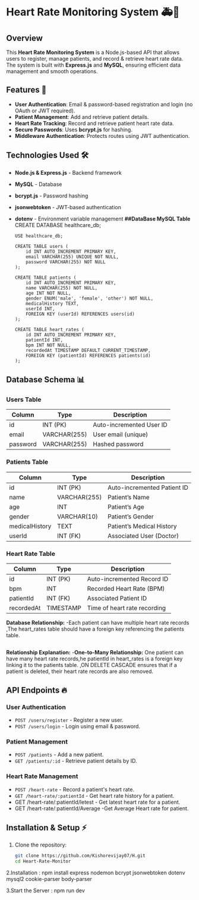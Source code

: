# Heart Rate Monitoring System 🚑💓

## Overview
This **Heart Rate Monitoring System** is a Node.js-based API that allows users to register, manage patients, and record & retrieve heart rate data. The system is built with **Express.js** and **MySQL**, ensuring efficient data management and smooth operations.

## Features 🚀
- **User Authentication**: Email & password-based registration and login (no OAuth or JWT required).
- **Patient Management**: Add and retrieve patient details.
- **Heart Rate Tracking**: Record and retrieve patient heart rate data.
- **Secure Passwords**: Uses **bcrypt.js** for hashing.
- **Middleware Authentication**: Protects routes using JWT authentication.

## Technologies Used 🛠️
- **Node.js & Express.js** - Backend framework
- **MySQL** - Database
- **bcrypt.js** - Password hashing
- **jsonwebtoken** - JWT-based authentication
- **dotenv** - Environment variable management
**##DataBase MySQL Table**
      CREATE DATABASE healthcare_db;
      
      USE healthcare_db;
      
      CREATE TABLE users (
          id INT AUTO_INCREMENT PRIMARY KEY,
          email VARCHAR(255) UNIQUE NOT NULL,
          password VARCHAR(255) NOT NULL
      );
      
      CREATE TABLE patients (
          id INT AUTO_INCREMENT PRIMARY KEY,
          name VARCHAR(255) NOT NULL,
          age INT NOT NULL,
          gender ENUM('male', 'female', 'other') NOT NULL,
          medicalHistory TEXT,
          userId INT,
          FOREIGN KEY (userId) REFERENCES users(id)
      );
      
      CREATE TABLE heart_rates (
          id INT AUTO_INCREMENT PRIMARY KEY,
          patientId INT,
          bpm INT NOT NULL,
          recordedAt TIMESTAMP DEFAULT CURRENT_TIMESTAMP,
          FOREIGN KEY (patientId) REFERENCES patients(id)
      );

## Database Schema 📊
### **Users Table**
| Column    | Type         | Description               |
|-----------|-------------|---------------------------|
| id        | INT (PK)    | Auto-incremented User ID  |
| email     | VARCHAR(255)| User email (unique)       |
| password  | VARCHAR(255)| Hashed password           |

### **Patients Table**
| Column         | Type         | Description                   |
|---------------|-------------|-------------------------------|
| id           | INT (PK)    | Auto-incremented Patient ID   |
| name         | VARCHAR(255)| Patient’s Name                |
| age          | INT         | Patient’s Age                 |
| gender       | VARCHAR(10) | Patient’s Gender              |
| medicalHistory | TEXT       | Patient’s Medical History     |
| userId       | INT (FK)    | Associated User (Doctor)      |

### **Heart Rate Table**
| Column     | Type         | Description                     |
|-----------|-------------|---------------------------------|
| id        | INT (PK)    | Auto-incremented Record ID     |
| bpm       | INT         | Recorded Heart Rate (BPM)      |
| patientId | INT (FK)    | Associated Patient ID          |
| recordedAt | TIMESTAMP  | Time of heart rate recording   |

**Database Relationship:**
-Each patient can have multiple heart rate records
,The heart_rates table should have a foreign key referencing the patients table.
##
**Relationship Explanation:**
-**One-to-Many Relationship:** One patient can have many heart rate records,he patientId in heart_rates is a foreign key linking it to the patients table.
,ON DELETE CASCADE ensures that if a patient is deleted, their heart rate records are also removed.
##

## API Endpoints 🔥
### **User Authentication**
- `POST /users/register` - Register a new user.
- `POST /users/login` - Login using email & password.

### **Patient Management**
- `POST /patients` - Add a new patient.
- `GET /patients/:id` - Retrieve patient details by ID.

### **Heart Rate Management**
- `POST /heart-rate` - Record a patient's heart rate.
- `GET /heart-rate/:patientId` - Get heart rate history for a patient.
-  GET /heart-rate/:patientId/letest - Get latest heart rate for a patient.
-  GET /heart-rate/:patientId/Average  -Get Average Heart rate for patient.

## Installation & Setup ⚡
1. Clone the repository:
   ```sh
   git clone https://github.com/Kishorevijay07/H.git
   cd Heart-Rate-Monitor
2.Installation :
npm install express nodemon bcrypt jsonwebtoken dotenv mysql2 cookie-parser body-parser

3.Start the Server :
npm run dev

